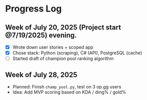 # Progress Log

## Week of July 20, 2025 (Project start @7/19/2025) evening.
- [x] Wrote down user stories + scoped app
- [x] Chose stack: Python (scraping), C# (API), PostgreSQL (cache)
- [ ] Started draft of champion pool ranking algorithm

## Week of July 28, 2025
- Planned: Finish `champ_pool.py`, test on 3 op.gg users
- Idea: Add MVP scoring based on KDA / dmg% / gold%
